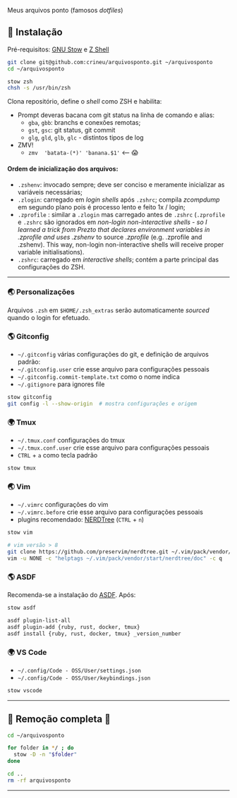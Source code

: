 Meus arquivos ponto (famosos _dotfiles_)

## :underage: Instalação

Pré-requisitos: [GNU Stow](https://www.gnu.org/software/stow/) e [Z Shell](http://zsh.sourceforge.net/Doc/Release/Introduction.html)

```bash
git clone git@github.com:crineu/arquivosponto.git ~/arquivosponto
cd ~/arquivosponto

stow zsh
chsh -s /usr/bin/zsh
```

Clona repositório, define o _shell_ como ZSH e habilita:

* Prompt deveras bacana com git status na linha de comando e alias:
    - `gba`, `gbb`: branchs e conexões remotas;
    - `gst`, `gsc`: git status, git commit
    - `glg`, `gld`, `glb`, `glc` - distintos tipos de log
* ZMV!
    - `zmv  'batata-(*)' 'banana.$1'` <-- :scream:

#### Ordem de inicialização dos arquivos:

* `.zshenv`: invocado sempre; deve ser conciso e meramente inicializar as variáveis necessárias;
* `.zlogin`: carregado em _login shells_ após `.zshrc`; compila _zcompdump_ em segundo plano pois é processo lento e feito 1x / login;
* `.zprofile` : similar a `.zlogin` mas carregado antes de `.zshrc` (`.zprofile` e  `.zshrc` são ignorados em _non-login non-interactive shells - so I learned a trick from Prezto that declares environment variables in _.zprofile_ and uses .zshenv_ to source _.zprofile_ (e.g. .zprofile and .zshenv). This way, non-login non-interactive shells will receive proper variable initialisations).
* `.zshrc`: carregado em _interactive shells_; contém a parte principal das configurações do ZSH.


---


### :earth_asia: Personalizações

Arquivos `.zsh` em `$HOME/.zsh_extras` serão automaticamente _sourced_ quando o login for efetuado.



### :earth_americas: Gitconfig

* `~/.gitconfig` várias configurações do git, e definição de arquivos padrão:
* `~/.gitconfig.user` crie esse arquivo para configurações pessoais
* `~/.gitconfig.commit-template.txt` como o nome indica
* `~/.gitignore` para ignores file

```bash
stow gitconfig
git config -l --show-origin  # mostra configurações e origem
```


### :earth_africa: Tmux

* `~/.tmux.conf` configurações do tmux
* `~/.tmux.conf.user` crie esse arquivo para configurações pessoais
* `CTRL` + `a` como tecla padrão

```bash
stow tmux
```

### :earth_asia: Vim

* `~/.vimrc` configurações do vim
* `~/.vimrc.before` crie esse arquivo para configurações pessoais
* plugins recomendado: [NERDTree](https://github.com/preservim/nerdtree) (`CTRL` + `n`)

```bash
stow vim

# vim versão > 8
git clone https://github.com/preservim/nerdtree.git ~/.vim/pack/vendor/start/nerdtree
vim -u NONE -c "helptags ~/.vim/pack/vendor/start/nerdtree/doc" -c q
```

### :earth_americas: ASDF

Recomenda-se a instalação do [ASDF](https://asdf-vm.com/#/core-manage-asdf-vm). Após:

```bash
stow asdf

asdf plugin-list-all
asdf plugin-add {ruby, rust, docker, tmux}
asdf install {ruby, rust, docker, tmux} _version_number
```

### :earth_africa: VS Code

* `~/.config/Code - OSS/User/settings.json`
* `~/.config/Code - OSS/User/keybindings.json`

```bash
stow vscode
```


---

## :volcano: Remoção completa :volcano:

```bash
cd ~/arquivosponto

for folder in */ ; do
  stow -D -n "$folder"
done

cd ..
rm -rf arquivosponto
```

---

<!-- :new_moon: -->
<!-- :waxing_crescent_moon: -->
<!-- :first_quarter_moon: -->
<!-- :waxing_gibbous_moon: -->
<!-- :full_moon: -->
<!-- :waning_gibbous_moon: -->
<!-- :last_quarter_moon: -->
<!-- :waning_crescent_moon: -->
<!-- :last_quarter_moon_with_face: -->
<!-- :first_quarter_moon_with_face: -->
<!-- :moon: -->
